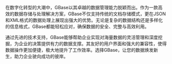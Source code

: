 在数字化转型的大潮中，GBase以其卓越的数据管理能力脱颖而出。作为一款高效的数据存储与处理解决方案，GBase不仅支持传统的文档存储模式，更在JSON和XML格式的数据处理上展现出强大的优势。无论是复杂的数据结构还是多样化的信息格式，GBase都能轻松应对，确保数据的安全、完整与高效利用。

通过先进的技术支持，GBase能够帮助企业实现对海量数据的灵活管理和深度挖掘，为企业的决策提供有力的数据支撑。其友好的用户界面和强大的兼容性，使得数据操作更加便捷，极大地提升了工作效率。选择GBase，让您的数据焕发新生，助力企业驶向成功的彼岸。